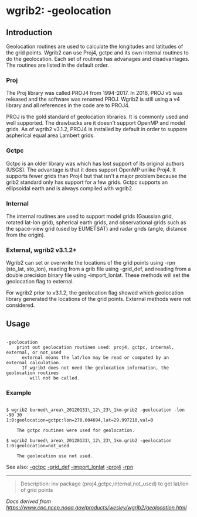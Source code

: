 # wgrib2: -geolocation

## Introduction

Geolocation routines are used to calculate the longitudes and latitudes
of the grid points. Wgrib2 can use Proj4, gctpc and its own internal
routines to do the geolocation. Each set of routines has advanages and
disadvantages. The routines are listed in the default order.

### Proj

The Proj library was called PROJ4 from 1994-2017. In 2018, PROJ v5 was released
and the software was renamed PROJ. Wgrib2 is still using a v4 library and
all references in the code are to PROJ4.

PROJ is the gold standard of geolocation libraries. It is commonly used
and well supported. The drawbacks are it doesn't support OpenMP and
model grids. As of wgrib2 v3.1.2, PROJ4 is installed by default in order
to suppore aspherical equal area Lambert grids.

### Gctpc

Gctpc is an older library was which has lost support of its original authors (USGS).
The advantage is that it does support OpenMP unlike Proj4. It supports fewer grids
than Proj4 but that isn't a major problem because the grib2 standard only has
support for a few grids. Gctpc supports an ellipsoidal earth and
is always compiled with wgrib2.

### Internal

The internal routines are used to support model grids (Gaussian grid, rotated lat-lon grid),
spherical earth grids, and observational grids such as the space-view grid (used by EUMETSAT)
and radar grids (angle, distance from the origin).

### External, wgrib2 v3.1.2+

Wgrib2 can set or overwrite the locations of the grid points using -rpn
(sto_lat, sto_lon), reading from a grib file using -grid_def, and reading from
a double precision binary file using -import_lonlat. These methods will
set the geolocation flag to external.

For wgrib2 prior to v3.1.2, the geolocation flag showed which geolocation library
generated the locations of the grid points. External methods were not considered.

## Usage

```

-geolocation
    print out geolocation routines used: proj4, gctpc, internal, external, or not_used
      external means the lat/lon may be read or computed by an external calculation.
      If wgrib3 does not need the geolocation information, the geolocation routines
         will not be called.

```

### Example

```

$ wgrib2 burned\_area\_20120131\_12\_23\_1km.grib2 -geolocation -lon -90 30
1:0:geolocation=gctpc:lon=270.004694,lat=29.997210,val=0

	The gctpc routines were used for geolocation.

$ wgrib2 burned\_area\_20120131\_12\_23\_1km.grib2 -geolocation
1:0:geolocation=not_used

	The geolocation use not used.

```

See also:
[-gctpc](./gctpc.md)
[-grid_def](./grid_def.md)
[-import_lonlat](./import_lonlat.md)
[-proj4](./proj4.md)
[-rpn](./rpn.md)

---

> Description: inv package (proj4,gctpc,internal,not_used) to get lat/lon of grid points

_Docs derived from <https://www.cpc.ncep.noaa.gov/products/wesley/wgrib2/geolocation.html>_
